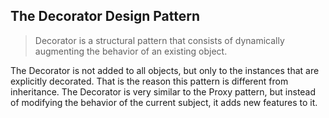 ## The Decorator Design Pattern

> Decorator is a structural pattern that consists of dynamically augmenting the
behavior of an existing object.

The Decorator is not added to all objects, but only to the instances that are explicitly decorated. That is the reason this pattern is different from inheritance. The Decorator is very similar to the Proxy pattern, but instead of modifying the behavior of the current subject, it adds new features to it.
